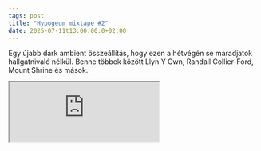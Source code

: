 ```yaml
---
tags: post
title: "Hypogeum mixtape #2"
date: 2025-07-11t13:00:00.0+02:00
---
```


Egy újabb dark ambient összeállítás, hogy ezen a hétvégén se maradjatok hallgatnivaló nélkül. Benne többek között Llyn Y Cwn, Randall Collier-Ford, Mount Shrine és mások.

<iframe height="120" src="https://player-widget.mixcloud.com/widget/iframe/?hide_cover=1&light=1&feed=%2Frabbitknight%2Fhypogeum-2%2F" allow="encrypted-media; fullscreen; autoplay; idle-detection; speaker-selection; web-share;" ></iframe>